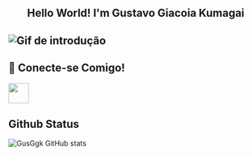 
<center> <h2> Hello World! I'm Gustavo Giacoia Kumagai </h2> </center>

![Gif de introdução](https://user-images.githubusercontent.com/74038190/225813708-98b745f2-7d22-48cf-9150-083f1b00d6c9.gif)
-------------

## 🛜 Conecte-se Comigo!
<img src="https://cdn.jsdelivr.net/gh/devicons/devicon@latest/icons/linkedin/linkedin-plain.svg" width="40px">


## Github Status
![GusGgk GitHub stats](https://github-readme-stats.vercel.app/api?username=GusGgk&show_icons=true&theme=highcontrast)
